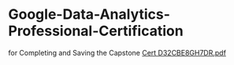 # Google-Data-Analytics-Professional-Certification
for Completing and Saving the Capstone
[Cert D32CBE8GH7DR.pdf](https://github.com/ayyash-ayyub/Google-Data-Analytics-Professional-Certification/files/8061653/Cert.D32CBE8GH7DR.pdf)
